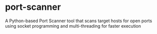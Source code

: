 # port-scanner
A Python-based Port Scanner tool that scans target hosts for open ports using socket programming and multi-threading for faster execution
